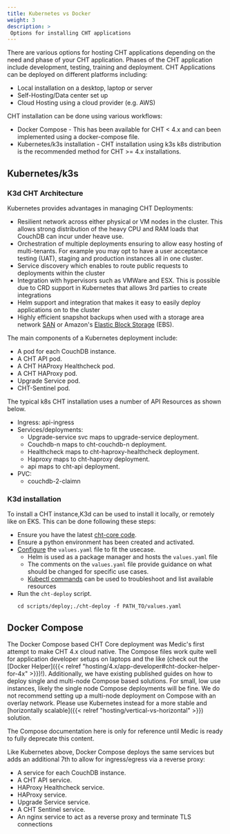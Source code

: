 ```yaml
---
title: Kubernetes vs Docker
weight: 3
description: >
 Options for installing CHT applications
---
```

There are various options for hosting CHT applications depending on the need and phase of your CHT application. Phases of the CHT application include development, testing, training and deployment. CHT Applications can be deployed on different platforms including: 
* Local installation on a desktop, laptop or server
* Self-Hosting/Data center set up
* Cloud Hosting using a cloud provider (e.g. AWS)

CHT installation can be done using various workflows:

* Docker Compose - This has been available for CHT < 4.x and can been implemented using a docker-compose file. 
* Kubernetes/k3s installation - CHT installation using k3s k8s distribution is the recommended method for CHT >= 4.x installations.

## Kubernetes/k3s

### K3d CHT Architecture

Kubernetes provides advantages in managing CHT Deployments:

* Resilient network across either physical or VM nodes in the cluster. This allows strong distribution of the heavy CPU and RAM loads that CouchDB can incur under heave use.
* Orchestration of multiple deployments ensuring to allow easy hosting of multi-tenants. For example you may opt to have a user acceptance testing (UAT), staging and production instances all in one cluster.  
* Service discovery which  enables to route public requests to deployments within the cluster 
* Integration with hypervisors such as VMWare and ESX. This is possible due to CRD support in Kubernetes that allows 3rd parties to create integrations
* Helm support and integration that makes it easy to easily deploy applications on to the cluster
* Highly efficient snapshot backups when used with a storage area network [SAN](https://en.wikipedia.org/wiki/Storage_area_network) or Amazon's [Elastic Block Storage](https://aws.amazon.com/ebs/) (EBS).

The main components of a Kubernetes deployment include:

* A pod for each CouchDB instance.
* A CHT API pod.
* A CHT HAProxy Healthcheck pod.
* A CHT HAProxy pod.
* Upgrade Service pod.
* CHT-Sentinel pod.

The typical k8s CHT installation uses a number of API Resources as shown below. 
* Ingress: api-ingress
* Services/deployments:
    * Upgrade-service svc maps to upgrade-service deployment.
    * Couchdb-n maps to cht-couchdb-n deployment.
    * Healthcheck maps to cht-haproxy-healthcheck deployment.
    * Haproxy maps to cht-haproxy deployment.
    * api maps to cht-api deployment.
* PVC:
    * couchdb-2-claimn

### K3d installation
To install a CHT instance,K3d can be used to install it locally, or remotely like on EKS. This can be done following these steps:

* Ensure you have the latest [cht-core code](https://github.com/medic/cht-core).
* Ensure a python environment has been created and activated.
* [Configure](https://github.com/medic/cht-core/tree/master/scripts/deploy) the `values.yaml` file to fit the usecase.
    * Helm is used as a package manager and hosts the `values.yaml` file
    * The comments on the `values.yaml` file provide guidance on what should be changed for specific use cases.
    * [Kubectl commands](https://kubernetes.io/docs/reference/kubectl/quick-reference/) can be used to troubleshoot and list available resources
* Run the `cht-deploy` script.
    ```shell
    cd scripts/deploy;./cht-deploy -f PATH_TO/values.yaml
    ```
## Docker Compose

The Docker Compose based CHT Core deployment  was Medic's first attempt to make CHT 4.x cloud native.  The Compose files work quite well for application developer setups on laptops and the like (check out the [Docker Helper]({{< relref "hosting/4.x/app-developer#cht-docker-helper-for-4x" >}})!). Additionally, we have existing published guides on how to deploy single and multi-node Compose based solutions.  For small, low use instances, likely the single node Compose deployments will be fine.  We do not recommend setting up a multi-node deployment on Compose with an overlay network.  Please use Kubernetes instead for a more stable and [horizontally scalable]({{< relref "hosting/vertical-vs-horizontal" >}}) solution.

The Compose documentation here is only for reference until Medic is ready to fully deprecate this content.

Like Kubernetes above, Docker Compose deploys the same services but adds an additional 7th to allow for ingress/egress via a reverse proxy:

* A service for each CouchDB instance.
* A CHT API service.
* HAProxy Healthcheck service.
* HAProxy service.
* Upgrade Service service.
* A CHT Sentinel service.
* An nginx service to act as a reverse proxy and terminate TLS connections
